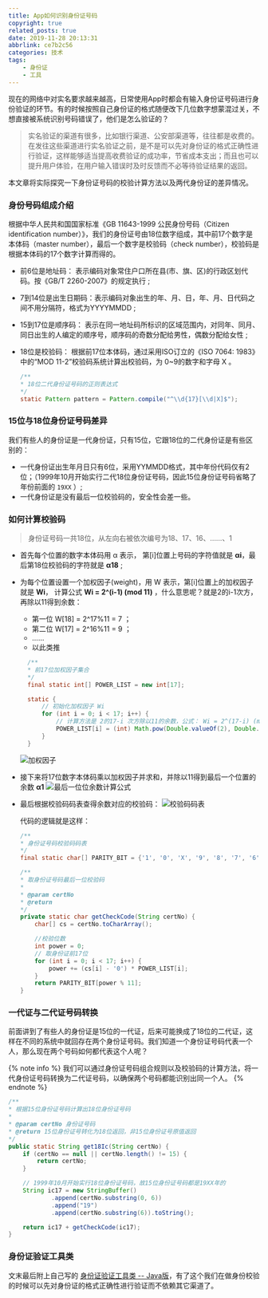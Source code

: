 ```yaml
---
title: App如何识别身份证号码
copyright: true
related_posts: true
date: 2019-11-28 20:13:31
abbrlink: ce7b2c56
categories: 技术
tags: 
    - 身份证
    - 工具
---
```


现在的网络中对实名要求越来越高，日常使用App时都会有输入身份证号码进行身份验证的环节。有的时候按照自己身份证的格式随便改下几位数字想蒙混过关，不想直接被系统识别号码错误了，他们是怎么验证的？

> 实名验证的渠道有很多，比如银行渠道、公安部渠道等，往往都是收费的。在发往这些渠道进行实名验证之前，是不是可以先对身份证的格式正确性进行验证，这样能够适当提高收费验证的成功率，节省成本支出；而且也可以提升用户体验，在用户输入错误时及时反馈而不必等待验证结果的返回。

本文章将实际探究一下身份证号码的校验计算方法以及两代身份证的差异情况。

<!--more-->

### 身份号码组成介绍

根据中华人民共和国国家标准《GB 11643-1999 公民身份号码（Citizen identification number）》，我们的身份证号由18位数字组成，其中前17个数字是本体码（master number），最后一个数字是校验码（check number），校验码是根据本体码的17个数字计算而得的。

- 前6位是地址码： 表示编码对象常住户口所在县(市、旗、区)的行政区划代码。按《GB/T 2260-2007》的规定执行 ;
- 7到14位是出生日期码：表示编码对象出生的年、月、日，年、月、日代码之间不用分隔符，格式为YYYYMMDD ;
- 15到17位是顺序码： 表示在同一地址码所标识的区域范围内，对同年、同月、同日出生的人编定的顺序号，顺序码的奇数分配给男性，偶数分配给女性 ;
- 18位是校验码： 根据前17位本体码，通过采用ISO订立的《ISO 7064: 1983》中的“MOD 11-2”校验码系统计算出校验码，为 0~9的数字和字母 X 。

    ``` java
    /**
    * 18位二代身份证号码的正则表达式
    */
    static Pattern pattern = Pattern.compile("^\\d{17}[\\d|X]$");
    ```

### 15位与18位身份证号码差异

我们有些人的身份证是一代身份证，只有15位，它跟18位的二代身份证是有些区别的：

- 一代身份证出生年月日只有6位，采用YYMMDD格式，其中年份代码仅有2位；（1999年10月开始实行二代18位身份证号码，因此15位身份证号码省略了年份前面的 `19XX` ）;
- 一代身份证是没有最后一位校验码的，安全性会差一些。

### 如何计算校验码

> 身份证号码一共18位，从左向右被依次编号为18、17、16、……、1

- 首先每个位置的数字本体码用 α 表示， 第[i]位置上号码的字符值就是 **αi**，最后第18位校验码的字符就是 **α18** ;
- 为每个位置设置一个加权因子(weight)，用 W 表示，第[i]位置上的加权因子就是 **Wi**，
  计算公式 **Wi = 2^(i-1) (mod 11)** ，什么意思呢？就是2的i-1次方，再除以11得到余数：
    + 第一位 W[18] = 2^17%11 = 7 ；
    + 第二位 W[17] = 2^16%11 = 9 ；
    + …… 
    + 以此类推

  ``` java
    /**
    * 前17位加权因子集合
    */
    final static int[] POWER_LIST = new int[17];

    static {
        // 初始化加权因子 Wi
        for (int i = 0; i < 17; i++) {
            // 计算方法是 2的17-i 次方除以11的余数，公式： Wi = 2^(17-i) (mod 11)
            POWER_LIST[i] = (int) Math.pow(Double.valueOf(2), Double.valueOf(17 - i)) % 11;
        }
    }
  ```

  ![加权因子](https://image.chingow.cn/images/20191128204604_7eCfe0_Screenshot.png?750x "加权因子")

- 接下来将17位数字本体码乘以加权因子并求和，并除以11得到最后一个位置的余数 **α1**  ![最后一位位余数计算公式](https://image.chingow.cn/images/20191128204004_3dCbe2_Screenshot.png)

- 最后根据校验码码表查得余数对应的校验码：
![校验码码表](https://image.chingow.cn/images/20191128203840_dHoyl6_Screenshot.png?750x "校验码码表")

    代码的逻辑就是这样：

    ``` java 
    /**
    * 身份证号码校验码码表
    */
    final static char[] PARITY_BIT = {'1', '0', 'X', '9', '8', '7', '6', '5', '4', '3', '2'};

    /**
    * 取身份证号码最后一位校验码
    *
    * @param certNo
    * @return
    */
    private static char getCheckCode(String certNo) {
        char[] cs = certNo.toCharArray();

        //校验位数
        int power = 0;
        // 取身份证前17位
        for (int i = 0; i < 17; i++) {
            power += (cs[i] - '0') * POWER_LIST[i];
        }
        return PARITY_BIT[power % 11];
    }

    ```

### 一代证与二代证号码转换

前面讲到了有些人的身份证是15位的一代证，后来可能换成了18位的二代证，这样在不同的系统中就回存在两个身份证号码。我们知道一个身份证号码代表一个人，那么现在两个号码如何都代表这个人呢？

{% note info %}
我们可以通过身份证号码组合规则以及校验码的计算方法，将一代身份证号码转换为二代证号码，以确保两个号码都能识别出同一个人。
{% endnote %}

``` java  
/**
* 根据15位身份证号码计算出18位身份证号码
*
* @param certNo 身份证号码
* @return 15位身份证号转化为18位返回，非15位身份证号原值返回
*/
public static String get18Ic(String certNo) {
    if (certNo == null || certNo.length() != 15) {
        return certNo;
    }

    // 1999年10月开始实行18位身份证号码，故15位身份证号码都是19XX年的
    String ic17 = new StringBuffer()
            .append(certNo.substring(0, 6))
            .append("19")
            .append(certNo.substring(6)).toString();

    return ic17 + getCheckCode(ic17);
}

```

### 身份证验证工具类

文末最后附上自己写的 [身份证验证工具类 -- Java版](https://gist.github.com/chingov/9924d2986596020232fabf70785fd981)，有了这个我们在做身份校验的时候可以先对身份证的格式正确性进行验证而不依赖其它渠道了。
